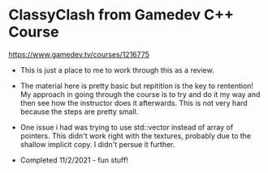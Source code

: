 # ClassyClash from Gamedev C++ Course

https://www.gamedev.tv/courses/1216775
 
*  This is just a place to me to work through this as a review. 

*  The material here is pretty basic but repitition is the key to rentention! My approach in going through the course is to try and do it my way and then see how the instructor does it afterwards.  This is not very hard because the steps are pretty small. 

* One issue i had was trying to use std::vector instead of array of pointers.  This didn't work right with the textures, probably due to the shallow implicit copy.  I didn't persue it further.

* Completed 11/2/2021  - fun stuff!

